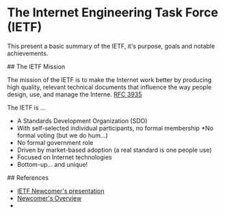 # The Internet Engineering Task Force (IETF)

This present a basic summary of the IETF, it's purpose, goals and notable achievements.

## The IETF Mission

The mission of the IETF is to make the Internet work better by producing high quality, relevant technical documents that influence the way people design, use, and manage the Interne. [RFC 3935](https://datatracker.ietf.org/doc/rfc3935)

The IETF is ...
* A Standards Development Organization (SDO)
* With self-selected individual participants, no formal membership
*No formal voting (but we do hum...)
* No formal government role
* Driven by market-based adoption (a real standard is one people use)
* Focused on Internet technologies
* Bottom-up... and unique!

## References

* [IETF Newcomer's presentation](https://www.youtube.com/playlist?list=PLC86T-6ZTP5hXPJ-n4mwJbZ0BHaNlhTMA)
* [Newcomer's Overview](https://www.ietf.org/about/participate/tutorials/newcomers/overview/)
*